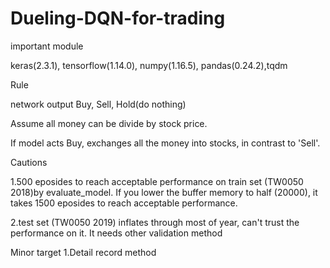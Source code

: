 # Dueling-DQN-for-trading

important module

keras(2.3.1), tensorflow(1.14.0), numpy(1.16.5), pandas(0.24.2),tqdm


Rule

network output Buy, Sell, Hold(do nothing)

Assume all money can be divide by stock price. 

If model acts Buy, exchanges all the money into stocks, in contrast to 'Sell'.


Cautions

1.500 eposides to reach acceptable performance on train set (TW0050 2018)by evaluate_model. If you lower the buffer memory to half (20000), it takes 1500 eposides to reach acceptable performance.

2.test set (TW0050 2019) inflates through most of year, can't trust the performance on it. It needs other validation method


Minor target
1.Detail record method

